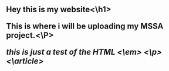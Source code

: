<article> <h1>Hey this is my website<\h1> <p>This is where i will be uploading my MSSA project.<\P> <p> <em>this is just a test of the HTML <\em> <\p> <\article> 
